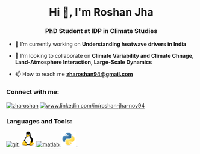 <h1 align="center">Hi 👋, I'm Roshan Jha</h1>
<h3 align="center">PhD Student at IDP in Climate Studies</h3>

- 🔭 I’m currently working on **Understanding heatwave drivers in India**

- 👯 I’m looking to collaborate on **Climate Variability and Climate Chnage, Land-Atmosphere Interaction, Large-Scale Dynamics**

- 📫 How to reach me **zharoshan94@gmail.com**

<h3 align="left">Connect with me:</h3>
<p align="left">
<a href="https://twitter.com/zharoshan" target="blank"><img align="center" src="https://raw.githubusercontent.com/rahuldkjain/github-profile-readme-generator/master/src/images/icons/Social/twitter.svg" alt="zharoshan" height="30" width="40" /></a>
<a href="https://linkedin.com/in/www.linkedin.com/in/roshan-jha-nov94" target="blank"><img align="center" src="https://raw.githubusercontent.com/rahuldkjain/github-profile-readme-generator/master/src/images/icons/Social/linked-in-alt.svg" alt="www.linkedin.com/in/roshan-jha-nov94" height="30" width="40" /></a>
</p>

<h3 align="left">Languages and Tools:</h3>
<p align="left"> <a href="https://git-scm.com/" target="_blank" rel="noreferrer"> <img src="https://www.vectorlogo.zone/logos/git-scm/git-scm-icon.svg" alt="git" width="40" height="40"/> </a> <a href="https://www.linux.org/" target="_blank" rel="noreferrer"> <img src="https://raw.githubusercontent.com/devicons/devicon/master/icons/linux/linux-original.svg" alt="linux" width="40" height="40"/> </a> <a href="https://www.mathworks.com/" target="_blank" rel="noreferrer"> <img src="https://upload.wikimedia.org/wikipedia/commons/2/21/Matlab_Logo.png" alt="matlab" width="40" height="40"/> </a> <a href="https://www.python.org" target="_blank" rel="noreferrer"> <img src="https://raw.githubusercontent.com/devicons/devicon/master/icons/python/python-original.svg" alt="python" width="40" height="40"/> </a> <a href="https://pytorch.org/" target="_blank" rel="noreferrer"> <img </a> </p>
